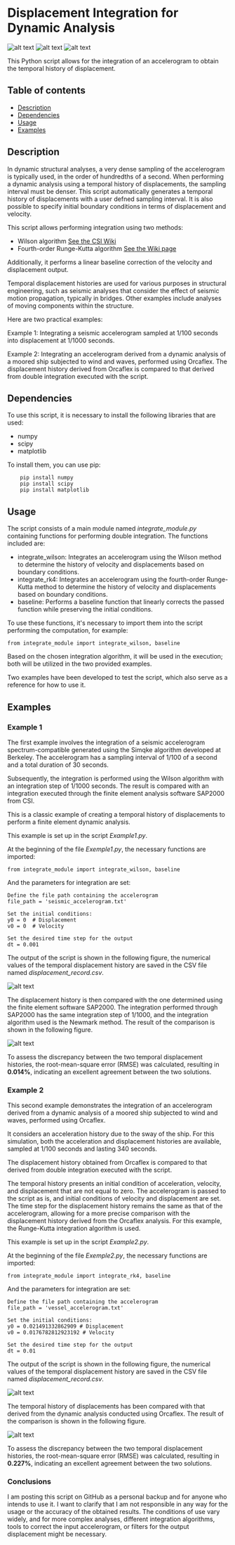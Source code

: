 # Displacement Integration for Dynamic Analysis

![alt text](https://badgen.net/badge/release/v.1.0/green?) ![alt text](https://badgen.net/badge/code/Python/blue?) ![alt text](https://badgen.net/badge/license/GPL-3.0/orange?)

This Python script allows for the integration of an accelerogram to obtain the temporal history of displacement.

## Table of contents
* [Description](#description)
* [Dependencies](#dependencies)
* [Usage](#usage)
* [Examples](#examples)

  
## Description

In dynamic structural analyses, a very dense sampling of the accelerogram is typically used, in the order of hundredths of a second. When performing a dynamic analysis using a temporal history of displacements, the sampling interval must be denser. This script automatically generates a temporal history of displacements with a user defned sampling interval.
It is also possible to specify initial boundary conditions in terms of displacement and velocity.

This script allows performing integration using two methods:
 * Wilson algorithm [See the CSI Wiki](https://wiki.csiamerica.com/display/kb/Displacement+time-history+record)
 * Fourth-order Runge-Kutta algorithm [See the Wiki page](https://en.wikipedia.org/wiki/Runge%E2%80%93Kutta_methods)

Additionally, it performs a linear baseline correction of the velocity and displacement output.

Temporal displacement histories are used for various purposes in structural engineering, such as seismic analyses that consider the effect of seismic motion propagation, typically in bridges. Other examples include analyses of moving components within the structure.

Here are two practical examples:

Example 1: Integrating a seismic accelerogram sampled at 1/100 seconds into displacement at 1/1000 seconds.

Example 2: Integrating an accelerogram derived from a dynamic analysis of a moored ship subjected to wind and waves, performed using Orcaflex. The displacement history derived from Orcaflex is compared to that derived from double integration executed with the script.

## Dependencies
To use this script, it is necessary to install the following libraries that are used:
  * numpy
  * scipy
  * matplotlib

To install them, you can use pip:
```
    pip install numpy
    pip install scipy
    pip install matplotlib
```

## Usage

The script consists of a main module named _integrate_module.py_ containing functions for performing double integration. The functions included are:

 * integrate_wilson: Integrates an accelerogram using the Wilson method to determine the history of velocity and displacements based on boundary conditions.
 * integrate_rk4: Integrates an accelerogram using the fourth-order Runge-Kutta method to determine the history of velocity and displacements based on boundary conditions.
 * baseline: Performs a baseline function that linearly corrects the passed function while preserving the initial conditions.

To use these functions, it's necessary to import them into the script performing the computation, for example:
```
from integrate_module import integrate_wilson, baseline
```
Based on the chosen integration algorithm, it will be used in the execution; both will be utilized in the two provided examples.

Two examples have been developed to test the script, which also serve as a reference for how to use it.

## Examples

### Example 1

The first example involves the integration of a seismic accelerogram spectrum-compatible generated using the Simqke algorithm developed at Berkeley. The accelerogram has a sampling interval of 1/100 of a second and a total duration of 30 seconds.

Subsequently, the integration is performed using the Wilson algorithm with an integration step of 1/1000 seconds. The result is compared with an integration executed through the finite element analysis software SAP2000 from CSI.

This is a classic example of creating a temporal history of displacements to perform a finite element dynamic analysis.

This example is set up in the script _Example1.py_.

At the beginning of the file _Exemple1.py_, the necessary functions are imported:
```
from integrate_module import integrate_wilson, baseline
```
And the parameters for integration are set:
```
Define the file path containing the accelerogram
file_path = 'seismic_accelerogram.txt'

Set the initial conditions:
y0 = 0  # Displacement
v0 = 0  # Velocity

Set the desired time step for the output
dt = 0.001
```

The output of the script is shown in the following figure, the numerical values of the temporal displacement history are saved in the CSV file named _displacement_record.csv_.

![alt text](https://github.com/paolo-hub/Displacement-Integration-for-Dynamic-Analysis/blob/main/Example%201/Example1-Graphical%20output.jpg?raw=true)

The displacement history is then compared with the one determined using the finite element software SAP2000.
The integration performed through SAP2000 has the same integration step of 1/1000, and the integration algorithm used is the Newmark method.
The result of the comparison is shown in the following figure.

![alt text](https://raw.githubusercontent.com/paolo-hub/Displacement-Integration-for-Dynamic-Analysis/main/Example%201/Example1-SAP2000%20Comparison.jpg)

To assess the discrepancy between the two temporal displacement histories, the root-mean-square error (RMSE) was calculated, resulting in **0.014%**, indicating an excellent agreement between the two solutions.

### Example 2

This second example demonstrates the integration of an accelerogram derived from a dynamic analysis of a moored ship subjected to wind and waves, performed using Orcaflex.

It considers an acceleration history due to the sway of the ship.
For this simulation, both the acceleration and displacement histories are available, sampled at 1/100 seconds and lasting 340 seconds.

The displacement history obtained from Orcaflex is compared to that derived from double integration executed with the script.

The temporal history presents an initial condition of acceleration, velocity, and displacement that are not equal to zero.
The accelerogram is passed to the script as is, and initial conditions of velocity and displacement are set.
The time step for the displacement history remains the same as that of the accelerogram, allowing for a more precise comparison with the displacement history derived from the Orcaflex analysis.
For this example, the Runge-Kutta integration algorithm is used.

This example is set up in the script _Example2.py_.

At the beginning of the file _Exemple2.py_, the necessary functions are imported:
```
from integrate_module import integrate_rk4, baseline
```
And the parameters for integration are set:
```
Define the file path containing the accelerogram
file_path = 'vessel_accelerogram.txt'

Set the initial conditions:
y0 = 0.021491332862909 # Displacement
v0 = 0.0176782812923192 # Velocity

Set the desired time step for the output
dt = 0.01
```

The output of the script is shown in the following figure, the numerical values of the temporal displacement history are saved in the CSV file named _displacement_record.csv_.

![alt text](https://raw.githubusercontent.com/paolo-hub/Displacement-Integration-for-Dynamic-Analysis/main/Example%202/Example2-Graphical%20output.jpg)

The temporal history of displacements has been compared with that derived from the dynamic analysis conducted using Orcaflex.
The result of the comparison is shown in the following figure.

![alt text](https://raw.githubusercontent.com/paolo-hub/Displacement-Integration-for-Dynamic-Analysis/main/Example%202/Example2-Mooring%20Dynamic%20Comparison.jpg)

To assess the discrepancy between the two temporal displacement histories, the root-mean-square error (RMSE) was calculated, resulting in **0.227%**, indicating an excellent agreement between the two solutions.

### Conclusions

I am posting this script on GitHub as a personal backup and for anyone who intends to use it.
I want to clarify that I am not responsible in any way for the usage or the accuracy of the obtained results.
The conditions of use vary widely, and for more complex analyses, different integration algorithms, tools to correct the input accelerogram, or filters for the output displacement might be necessary.
